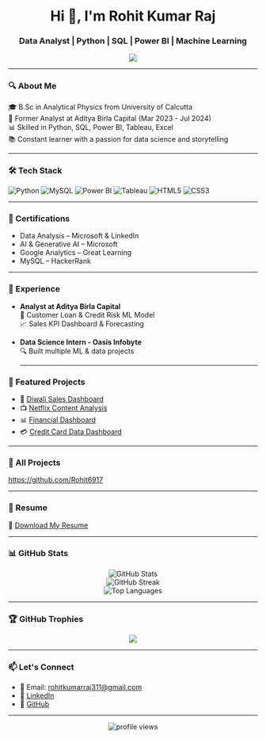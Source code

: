 <!-- Profile Header -->
<h1 align="center">Hi 👋, I'm Rohit Kumar Raj</h1>
<h3 align="center">Data Analyst | Python | SQL | Power BI | Machine Learning</h3>

<p align="center">
  <img src="https://readme-typing-svg.herokuapp.com?font=Orbitron&size=24&color=F7A41E&center=true&vCenter=true&width=500&lines=Passionate+Data+Analyst;Python+%7C+SQL+%7C+Power+BI+%7C+Tableau;Transforming+Data+Into+Insights" />
</p>

---

### 🔍 About Me
🎓 B.Sc in Analytical Physics from University of Calcutta  
💼 Former Analyst at Aditya Birla Capital (Mar 2023 - Jul 2024)  
📊 Skilled in Python, SQL, Power BI, Tableau, Excel  
📚 Constant learner with a passion for data science and storytelling  

---

### 🛠️ Tech Stack
![Python](https://img.shields.io/badge/-Python-3776AB?style=flat&logo=python&logoColor=white)
![MySQL](https://img.shields.io/badge/-MySQL-00758F?style=flat&logo=mysql&logoColor=white)
![Power BI](https://img.shields.io/badge/-Power%20BI-F2C811?style=flat&logo=power-bi&logoColor=black)
![Tableau](https://img.shields.io/badge/-Tableau-E97627?style=flat&logo=tableau&logoColor=white)
![HTML5](https://img.shields.io/badge/-HTML5-E34F26?style=flat&logo=html5&logoColor=white)
![CSS3](https://img.shields.io/badge/-CSS3-1572B6?style=flat&logo=css3&logoColor=white)

---

### 📜 Certifications
- Data Analysis – Microsoft & LinkedIn  
- AI & Generative AI – Microsoft  
- Google Analytics – Great Learning  
- MySQL – HackerRank  

---

### 💼 Experience

- **Analyst at Aditya Birla Capital**  
  🏦 Customer Loan & Credit Risk ML Model  
  📈 Sales KPI Dashboard & Forecasting

- **Data Science Intern - Oasis Infobyte**  
  🔍 Built multiple ML & data projects

  ---

### 🌟 Featured Projects

- 🔗 [Diwali Sales Dashboard](https://github.com/Rohit6917/Diwali-Sales-Dashboard)  
- 📺 [Netflix Content Analysis](https://github.com/Rohit6917/Netflix-Countrywise-Content-Analysis-/blob/main/Netflix%20data%20Analysis.ipynb)  
- 📊 [Financial Dashboard](https://github.com/Rohit6917/FINANCIAL-DASHBOARD)  
- 💳 [Credit Card Data Dashboard](https://github.com/Rohit6917/Dashboard-for-credit-card-s)
  
---

### 🌟 All Projects 
https://github.com/Rohit6917

---

### 📄 Resume  
📌 [Download My Resume](https://github.com/Rohit6917/Rohit6917/blob/main/Rohit_Kumar_Raj_Resume.pdf)

---

### 📊 GitHub Stats  
<p align="center">
  <img src="https://github-readme-stats.vercel.app/api?username=Rohit6917&show_icons=true&theme=radical" alt="GitHub Stats" />
  <br/>
  <img src="https://github-readme-streak-stats.herokuapp.com/?user=Rohit6917&theme=radical" alt="GitHub Streak" />
  <br/>
  <img src="https://github-readme-stats.vercel.app/api/top-langs/?username=Rohit6917&layout=compact&theme=radical" alt="Top Languages" />
</p>

---

### 🏆 GitHub Trophies
<p align="center">
  <img src="https://github-profile-trophy.vercel.app/?username=Rohit6917&theme=radical&no-frame=true&margin-w=10" />
</p>

---

### 📫 Let's Connect

- 📧 Email: rohitkumarraj311@gmail.com  
- 💼 [LinkedIn](https://www.linkedin.com/in/rohit-kumar-raj-0b891624a)  
- 🔗 [GitHub](https://github.com/Rohit6917)  

---

<p align="center">
  <img src="https://komarev.com/ghpvc/?username=Rohit6917&label=Profile%20views&color=0e75b6&style=flat" alt="profile views" />
</p>
